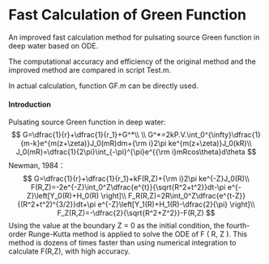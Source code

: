 # Fast Calculation of Green Function
An  improved fast calculation method for pulsating source Green function in deep water based on ODE.

The computational accuracy and efficiency of the original method and the improved method are compared in script Test.m.

In actual calculation, function GF.m can be directly used.

#### Introduction

Pulsating source Green function in deep water:
$$
G=\dfrac{1}{r}+\dfrac{1}{r_1}+G^*\\
\\
G^*=2kP.V.\int_0^{\infty}\dfrac{1}{m-k}e^{m(z+\zeta)}J_0(mR)dm+{\rm i}2\pi ke^{m(z+\zeta)}J_0(kR)\\
J_0(mR)=\dfrac{1}{2\pi}\int_{-\pi}^{\pi}e^{{\rm i}mRcos\theta}d\theta
$$
Newman, 1984：
$$
G=\dfrac{1}{r}+\dfrac{1}{r_1}+kF(R,Z)+{\rm i}2\pi ke^{-Z}J_0(R)\\
F(R,Z)=-2e^{-Z}\int_0^Z\dfrac{e^{t}}{\sqrt{R^2+t^2}}dt-\pi e^{-Z}\left[Y_0(R)+H_0(R) \right]\\
F_R(R,Z)=2R\int_0^Z\dfrac{e^{t-Z}}{(R^2+t^2)^{3/2}}dt+\pi e^{-Z}\left[Y_1(R)+H_1(R)-\dfrac{2}{\pi} \right]\\
F_Z(R,Z)=-\dfrac{2}{\sqrt{R^2+Z^2}}-F(R,Z)
$$
Using the value at the boundary Z = 0 as the initial condition, the fourth-order Runge-Kutta method is applied to solve the ODE of F ( R, Z ). This method is dozens of times faster than using numerical integration to calculate F(R,Z),  with high accuracy.
